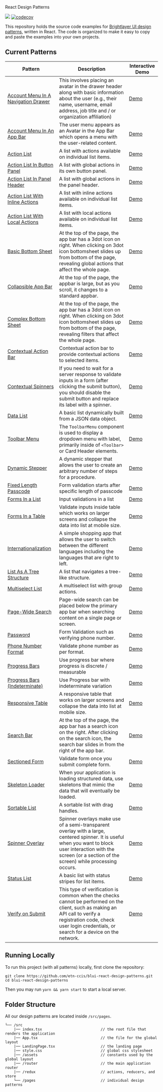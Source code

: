 React Design Patterns

[![](https://img.shields.io/circleci/project/github/etn-ccis/blui-react-design-patterns/master.svg?style=flat)](https://circleci.com/gh/etn-ccis/blui-react-design-patterns/tree/master) [![codecov](https://codecov.io/gh/etn-ccis/blui-react-design-patterns/branch/master/graph/badge.svg?token=GG1T9203PD)](https://codecov.io/gh/etn-ccis/blui-react-design-patterns)

This repository holds the source code examples for [Brightlayer UI design patterns](https://brightlayer-ui.github.io/patterns), written in React. The code is organized to make it easy to copy and paste the examples into your own projects.

## Current Patterns

| Pattern                                                                                       | Description                                                                                                                                                                                                           | Interactive Demo                                                                                                                                                                                                    |
| --------------------------------------------------------------------------------------------- | --------------------------------------------------------------------------------------------------------------------------------------------------------------------------------------------------------------------- | ----------------------------------------------------------------------- |
| [Account Menu In A Navigation Drawer](https://brightlayer-ui.github.io/patterns/account-menu) | This involves placing an avatar in the drawer header along with basic information about the user (e.g., their name, username, email address, job title and / or organization affiliation)                             | [Demo](https://blui-react-patterns.web.app/in-a-drawer)                 |
| [Account Menu In An App Bar](https://brightlayer-ui.github.io/patterns/account-menu)          | The user menu appears as an Avatar in the App Bar which opens a menu with the user-related content.                                                                                                                   | [Demo](https://blui-react-patterns.web.app/in-an-app-bar)               |
| [Action List](https://brightlayer-ui.github.io/patterns/lists)                                | A list with actions available on individual list items.                                                                                                                                                               | [Demo](https://blui-react-patterns.web.app/action-list)                 |
| [Action List In Button Panel](https://brightlayer-ui.github.io/patterns/lists)                | A list with global actions in its own button panel.                                                                                                                                                                   | [Demo](https://blui-react-patterns.web.app/in-button-panel)             |
| [Action List In Panel Header](https://brightlayer-ui.github.io/patterns/lists)                | A list with global actions in the panel header.                                                                                                                                                                       | [Demo](https://blui-react-patterns.web.app/in-panel-header)             |
| [Action List With Inline Actions](https://brightlayer-ui.github.io/patterns/lists)            | A list with inline actions available on individual list items.                                                                                                                                                        | [Demo](https://blui-react-patterns.web.app/inline-actions)              |
| [Action List With Local Actions](https://brightlayer-ui.github.io/patterns/lists)             | A list with local actions available on individual list items.                                                                                                                                                         | [Demo](https://blui-react-patterns.web.app/with-local-actions)          |
| [Basic Bottom Sheet](https://brightlayer-ui.github.io/patterns/overlay)                       | At the top of the page, the app bar has a 3dot icon on right. When clicking on 3dot icon bottomsheet slides up from bottom of the page, revealing global actions that affect the whole page.                          | [Demo](https://blui-react-patterns.web.app/basic-bottom-sheet)          |
| [Collapsible App Bar](https://brightlayer-ui.github.io/patterns/appbar)                       | At the top of the page, the appbar is large, but as you scroll, it changes to a standard appbar.                                                                                                                      | [Demo](https://blui-react-patterns.web.app/collapsible)                 |
| [Complex Bottom Sheet](https://brightlayer-ui.github.io/patterns/overlay)                     | At the top of the page, the app bar has a 3dot icon on right. When clicking on 3dot icon bottomsheet slides up from bottom of the page, revealing filters that affect the whole page.                                 | [Demo](https://blui-react-patterns.web.app/complex-bottom-sheet)        |
| [Contextual Action Bar](https://brightlayer-ui.github.io/patterns/appbar)                     | Contextual action bar to provide contextual actions to selected items.                                                                                                                                                | [Demo](https://blui-react-patterns.web.app/contextual-action)           |
| [Contextual Spinners](https://brightlayer-ui.github.io/patterns/loading)                      | If you need to wait for a server response to validate inputs in a form (after clicking the submit button), you should disable the submit button and replace its label with a spinner.                                 | [Demo](https://blui-react-patterns.web.app/contextual-spinner)          |
| [Data List](https://brightlayer-ui.github.io/patterns/lists)                                  | A basic list dynamically built from a JSON data object.                                                                                                                                                               | [Demo](https://blui-react-patterns.web.app/data-list)                   |
| [Toolbar Menu](https://brightlayer-ui.github.io/patterns/appbar)                              | The `ToolbarMenu` component is used to display a dropdown menu with label, primarily inside of `<Toolbar>` or Card Header elements.                                                                                   | [Demo](https://blui-react-patterns.web.app/toolbar-menu)                |
| [Dynamic Stepper](https://brightlayer-ui.github.io/patterns/steppers)                         | A dynamic stepper that allows the user to create an arbitrary number of steps for a procedure.                                                                                                                        | [Demo](https://blui-react-patterns.web.app/dynamic-stepper)             |
| [Fixed Length Passcode](https://brightlayer-ui.github.io/patterns/forms)                      | Form validation starts after specific length of passcode                                                                                                                                                              | [Demo](https://blui-react-patterns.web.app/fixed-length-passcode)       |
| [Forms In a List](https://brightlayer-ui.github.io/patterns/forms)                            | Input validations in a list                                                                                                                                                                                           | [Demo](https://blui-react-patterns.web.app/in-a-list)                   |
| [Forms In a Table](https://brightlayer-ui.github.io/patterns/forms)                           | Validate inputs inside table which works on larger screens and collapse the data into list at mobile size.                                                                                                            | [Demo](https://blui-react-patterns.web.app/in-a-table)                  |
| [Internationalization](https://brightlayer-ui.github.io/patterns/internationalization)        | A simple shopping app that allows the user to switch between the different languages including the languages that are right to left.                                                                                  | [Demo](https://blui-react-patterns.web.app/i18n)                        |
| [List As A Tree Structure](https://brightlayer-ui.github.io/patterns/lists)                   | A list that navigates a tree-like structure.                                                                                                                                                                          | [Demo](https://blui-react-patterns.web.app/tree-structure)              |
| [Multiselect List](https://brightlayer-ui.github.io/patterns/lists)                           | A multiselect list with group actions.                                                                                                                                                                                | [Demo](https://blui-react-patterns.web.app/multiselect-list)            |
| [Page-Wide Search](https://brightlayer-ui.github.io/patterns/appbar)                          | Page-wide search can be placed below the primary app bar when searching content on a single page or screen.                                                                                                           | [Demo](https://blui-react-patterns.web.app/page-wide-search)            |
| [Password](https://brightlayer-ui.github.io/patterns/forms)                                   | Form Validation such as verifying phone number.                                                                                                                                                                       | [Demo](https://blui-react-patterns.web.app/password)                    |
| [Phone Number Format](https://brightlayer-ui.github.io/patterns/forms)                        | Validate phone number as per format.                                                                                                                                                                                  | [Demo](https://blui-react-patterns.web.app/phone-number-format)         |
| [Progress Bars](https://brightlayer-ui.github.io/patterns/loading)                            | Use progress bar where progress is discrete / measurable                                                                                                                                                              | [Demo](https://blui-react-patterns.web.app/progress-bar)                |
| [Progress Bars (Indeterminate)](https://brightlayer-ui.github.io/patterns/loading)            | Use Progress bar with indeterminate variation                                                                                                                                                                         | [Demo](https://blui-react-patterns.web.app/progress-bar-indeterminate)  |
| [Responsive Table](https://brightlayer-ui.github.io/patterns/lists)                           | A responsive table that works on larger screens and collapse the data into list at mobile size.                                                                                                                       | [Demo](https://blui-react-patterns.web.app/responsive-table)            |
| [Search Bar](https://brightlayer-ui.github.io/patterns/appbar)                                | At the top of the page, the app bar has a search icon on the right. After clicking on the search icon, the search bar slides in from the right of the app bar.                                                        | [Demo](https://blui-react-patterns.web.app/search)                      |
| [Sectioned Form](https://brightlayer-ui.github.io/patterns/forms)                             | Validate form once you submit complete form.                                                                                                                                                                          | [Demo](https://blui-react-patterns.web.app/in-a-sectioned-form)         |
| [Skeleton Loader](https://brightlayer-ui.github.io/patterns/loading)                          | When your application is loading structured data, use skeletons that mimic the data that will eventually be loaded.                                                                                                   | [Demo](https://blui-react-patterns.web.app/skeletons)                   |
| [Sortable List](https://brightlayer-ui.github.io/patterns/lists)                              | A sortable list with drag handles.                                                                                                                                                                                    | [Demo](https://blui-react-patterns.web.app/sortable-list)               |
| [Spinner Overlay](https://brightlayer-ui.github.io/patterns/loading)                          | Spinner overlays make use of a semi-transparent overlay with a large, centered spinner. It is useful when you want to block user interaction with the screen (or a section of the screen) while processing occurs.    | [Demo](https://blui-react-patterns.web.app/spinner-overlays)            |
| [Status List](https://brightlayer-ui.github.io/patterns/lists)                                | A basic list with status stripes for list items.                                                                                                                                                                      | [Demo](https://blui-react-patterns.web.app/status-list)                 |
| [Verify on Submit](https://brightlayer-ui.github.io/patterns/forms)                           | This type of verification is common when the checks cannot be performed on the client, such as making an API call to verify a registration code, check user login credentials, or search for a device on the network. | [Demo](https://blui-react-patterns.web.app/verify-on-submit)            |

## Running Locally

To run this project (with all patterns) locally, first clone the repository:

```
git clone https://github.com/etn-ccis/blui-react-design-patterns.git
cd blui-react-design-patterns
```

Then you may run `yarn && yarn start` to start a local server.

## Folder Structure

All our design patterns are located inside `/src/pages`.

```
└── /src
    |── index.tsx                           // the root file that renders the application
    |── App.tsx                             // the file for the global layout
    |── LandingPage.tsx                     // the landing page
    |── style.css                           // global css stylesheet
    |── /assets                             // constants used by the global layout
    |── /router                             // the main application router
    |── /redux                              // actions, reducers, and store
    └── /pages                              // individual design patterns
```

